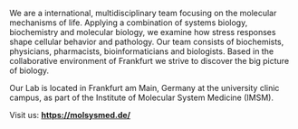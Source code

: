 We are a international, multidisciplinary team focusing on the molecular mechanisms of life. Applying a combination of systems biology, biochemistry and molecular biology, we examine how stress responses shape cellular behavior and pathology. Our team consists of biochemists, physicians, pharmacists, bioinformaticians and biologists. Based in the collaborative environment of Frankfurt we strive to discover the big picture of biology.

Our Lab is located in Frankfurt am Main, Germany at the university clinic campus, as part of the Institute of Molecular System Medicine (IMSM).

Visit us: **https://molsysmed.de/**




<!---
Muench-Lab/Muench-Lab is a ✨ special ✨ repository because its `README.md` (this file) appears on your GitHub profile.
You can click the Preview link to take a look at your changes.
--->
